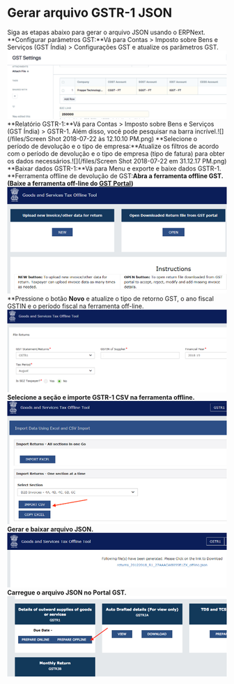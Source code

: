 # Gerar arquivo GSTR-1 JSON


  
Siga as etapas abaixo para gerar o arquivo JSON usando o ERPNext.
**Configurar parâmetros GST:**Vá para Contas > Imposto sobre Bens e Serviços (GST Índia) > Configurações GST e atualize os parâmetros GST.![](/files/l1CthRB.png)
**Relatório GSTR-1:**Vá para Contas > Imposto sobre Bens e Serviços (GST Índia) > GSTR-1. Além disso, você pode pesquisar na barra incrível.![](/files/Screen Shot 2018-07-22 às 12.10.10 PM.png)
**Selecione o período de devolução e o tipo de empresa:**Atualize os filtros de acordo com o período de devolução e o tipo de empresa (tipo de fatura) para obter os dados necessários.![](/files/Screen Shot 2018-07-22 em 31.12.17 PM.png)
**Baixar dados GSTR-1:**Vá para Menu e exporte e baixe dados GSTR-1.
**Ferramenta offline de devolução de GST:**Abra a ferramenta offline GST. (Baixe a ferramenta off-line do [GST Portal](https://www.gst.gov.in/download/returns))![](/files/1c3pG37.png)**﻿**Pressione o botão **Novo** e atualize o tipo de retorno GST, o ano fiscal GSTIN e o período fiscal na ferramenta off-line.![](/files/SwIbsdI.png)
**Selecione a seção e importe GSTR-1 CSV na ferramenta offline.**![](/files/M2G3Scu.png)
**Gerar e baixar arquivo JSON.**![](/files/rzGSbRJ.png)
**Carregue o arquivo JSON no Portal GST.**![](/files/BkOkjRq.png)